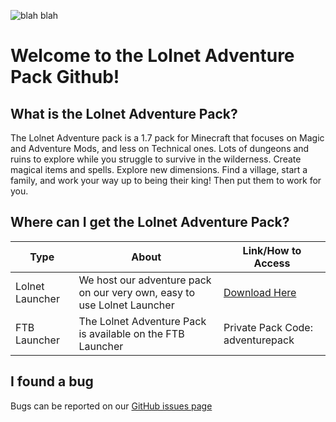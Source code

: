 ![blah blah](http://i.imgur.com/IrD3LbF.jpg)

# Welcome to the Lolnet Adventure Pack Github!

## What is the Lolnet Adventure Pack?

The Lolnet Adventure pack is a 1.7 pack for Minecraft that focuses on Magic and Adventure Mods, and less on Technical ones. Lots of dungeons and ruins to explore while you struggle to survive in the wilderness. Create magical items and spells. Explore new dimensions. Find a village, start a family, and work your way up to being their king! Then put them to work for you.

## Where can I get the Lolnet Adventure Pack?

| Type  | About | Link/How to Access |
| ------------- | ------------- | --- |
| Lolnet Launcher  | We host our adventure pack on our very own, easy to use Lolnet Launcher | [Download Here](http://wiki.lolnet.co.nz/index.php?title=Lolnet_Launcher_Tutorial) |
| FTB Launcher  | The Lolnet Adventure Pack is available on the FTB Launcher | Private Pack Code: adventurepack  |

## I found a bug

Bugs can be reported on our [GitHub issues page](https://github.com/LolnetModPack/LolnetAdventurePack/issues)
